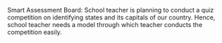 Smart Assessment Board: School teacher is planning to conduct a quiz competition on identifying states and its capitals of our country. Hence, school teacher needs a model through which teacher conducts the competition easily.
